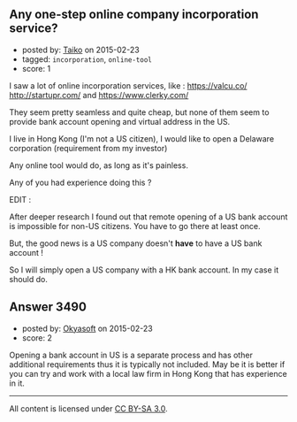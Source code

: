 ## Any one-step online company incorporation service?

- posted by: [Taiko](https://stackexchange.com/users/334941/taiko) on 2015-02-23
- tagged: `incorporation`, `online-tool`
- score: 1

I saw a lot of online incorporation services, like :
https://valcu.co/
http://startupr.com/
and
https://www.clerky.com/

They seem pretty seamless and quite cheap, but none of them seem to provide bank account opening and virtual address in the US.

I live in Hong Kong (I'm not a US citizen), I would like to open a Delaware corporation (requirement from my investor)

Any online tool would do, as long as it's painless.

Any of you had experience doing this ?


EDIT :

After deeper research I found out that remote opening of a US bank account is impossible for non-US citizens. You have to go there at least once.

But, the good news is a US company doesn't **have** to have a US bank account !

So I will simply open a US company with a HK bank account. In my case it should do.


## Answer 3490

- posted by: [Okyasoft](https://stackexchange.com/users/294248/okyasoft) on 2015-02-23
- score: 2

Opening a bank account in US is a separate process and has other additional requirements thus it is typically not included. May be it is better if you can try and work with a local law firm in Hong Kong that has experience in it.




---

All content is licensed under [CC BY-SA 3.0](https://creativecommons.org/licenses/by-sa/3.0/).
